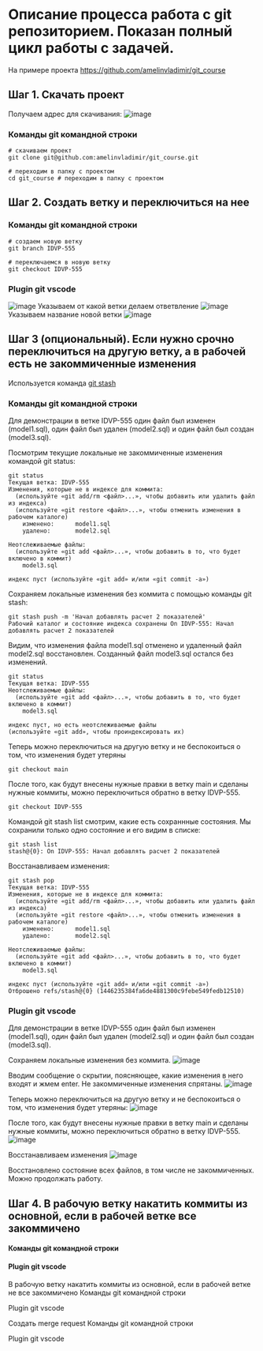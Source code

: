# Описание процесса работа с git репозиторием. Показан полный цикл работы с задачей.

На примере проекта https://github.com/amelinvladimir/git_course 

## Шаг 1. Скачать проект
Получаем адрес для скачивания:
![image](https://github.com/user-attachments/assets/767a19fe-17d6-4686-98c6-0cf187b8aa90)


### Команды git командной строки
```console
# скачиваем проект
git clone git@github.com:amelinvladimir/git_course.git

# переходим в папку с проектом
cd git_course # переходим в папку с проектом
```

## Шаг 2. Создать ветку и переключиться на нее
### Команды git командной строки
```console
# создаем новую ветку
git branch IDVP-555

# переключаемся в новую ветку
git checkout IDVP-555
```

### Plugin git vscode
![image](https://github.com/user-attachments/assets/1f16de2f-05b1-45b6-90e9-d739113ac34f)
Указываем от какой ветки делаем ответвление
![image](https://github.com/user-attachments/assets/1060cbde-0fe3-4317-b9c6-93f114bb1156)
Указываем название новой ветки
![image](https://github.com/user-attachments/assets/5f83396f-1d05-46fd-a1e9-00b6c3f26144)


## Шаг 3 (опциональный). Если нужно срочно переключиться на другую ветку, а в рабочей есть не закоммиченные изменения
Используется команда [git stash](https://git-scm.com/docs/git-stash)

### Команды git командной строки
Для демонстрации в ветке IDVP-555 один файл был изменен (model1.sql), один файл был удален (model2.sql) и один файл был создан (model3.sql).

Посмотрим текущие локальные не закоммиченные изменения командой git status: 
```console
git status
Текущая ветка: IDVP-555
Изменения, которые не в индексе для коммита:
  (используйте «git add/rm <файл>...», чтобы добавить или удалить файл из индекса)
  (используйте «git restore <файл>...», чтобы отменить изменения в рабочем каталоге)
	изменено:      model1.sql
	удалено:       model2.sql

Неотслеживаемые файлы:
  (используйте «git add <файл>...», чтобы добавить в то, что будет включено в коммит)
	model3.sql

индекс пуст (используйте «git add» и/или «git commit -a»)
```

Сохраняем локальные изменения без коммита с помощью команды git stash:
```console
git stash push -m 'Начал добавлять расчет 2 показателей'
Рабочий каталог и состояние индекса сохранены On IDVP-555: Начал добавлять расчет 2 показателей
```

Видим, что изменения файла model1.sql отменено и удаленный файл model2.sql восстановлен. Созданный файл model3.sql остался без изменений.
```console
git status
Текущая ветка: IDVP-555
Неотслеживаемые файлы:
  (используйте «git add <файл>...», чтобы добавить в то, что будет включено в коммит)
	model3.sql

индекс пуст, но есть неотслеживаемые файлы
(используйте «git add», чтобы проиндексировать их)
```

Теперь можно переключиться на другую ветку и не беспокоиться о том, что изменения будет утеряны
```console
git checkout main 
```

После того, как будут внесены нужные правки в ветку main и сделаны нужные коммиты, можно переключиться обратно в ветку IDVP-555.
```console
git checkout IDVP-555 
```

Командой git stash list смотрим, какие есть сохраннные состояния. Мы сохранили только одно состояние и его видим в списке:
```console
git stash list
stash@{0}: On IDVP-555: Начал добавлять расчет 2 показателей
```

Восстанавливаем изменения:
```console
git stash pop        
Текущая ветка: IDVP-555
Изменения, которые не в индексе для коммита:
  (используйте «git add/rm <файл>...», чтобы добавить или удалить файл из индекса)
  (используйте «git restore <файл>...», чтобы отменить изменения в рабочем каталоге)
	изменено:      model1.sql
	удалено:       model2.sql

Неотслеживаемые файлы:
  (используйте «git add <файл>...», чтобы добавить в то, что будет включено в коммит)
	model3.sql

индекс пуст (используйте «git add» и/или «git commit -a»)
Отброшено refs/stash@{0} (1446235384fa6de4881300c9febe549fedb12510)
```

### Plugin git vscode

Для демонстрации в ветке IDVP-555 один файл был изменен (model1.sql), один файл был удален (model2.sql) и один файл был создан (model3.sql).

Сохраняем локальные изменения без коммита.
![image](https://github.com/user-attachments/assets/5aa14626-9676-469f-8215-310753d85318)

Вводим сообщение о скрытии, поясняющее, какие изменения в него входят и жмем enter. Не закоммиченные изменения спрятаны.
![image](https://github.com/user-attachments/assets/e60d4009-497d-45d2-bd83-9e462832070a)

Теперь можно переключиться на другую ветку и не беспокоиться о том, что изменения будет утеряны:
![image](https://github.com/user-attachments/assets/2ad30f26-d216-469e-bb66-c8a9df33eaf8)

После того, как будут внесены нужные правки в ветку main и сделаны нужные коммиты, можно переключиться обратно в ветку IDVP-555.
![image](https://github.com/user-attachments/assets/b1c70673-bd88-4a05-8fbb-1e212953ca77)

Восстанавливаем изменения
![image](https://github.com/user-attachments/assets/c2d64bd5-3e99-4060-a7eb-8fb7bd6d2f1c)

Восстановлено состояние всех файлов, в том числе не закоммиченных. Можно продолжать работу.


## Шаг 4. В рабочую ветку накатить коммиты из основной, если в рабочей ветке все закоммичено
#### Команды git командной строки

#### Plugin git vscode

В рабочую ветку накатить коммиты из основной, если в рабочей ветке не все закоммичено
Команды git командной строки

Plugin git vscode


Создать merge request
Команды git командной строки

Plugin git vscode


